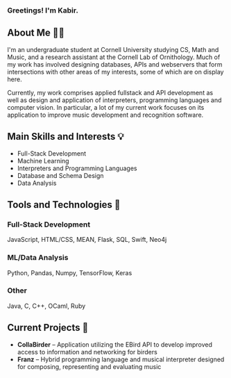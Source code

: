 ### Greetings! I'm Kabir.

## About Me 👋🏼
I'm an undergraduate student at Cornell University studying CS, Math and Music, and a research assistant at the Cornell Lab of Ornithology. Much of my work has involved designing databases, APIs and webservers that form intersections with other areas of my interests, some of which are on display here. 

Currently, my work comprises applied fullstack and API development as well as design and application of interpreters, programming languages and computer vision. In particular, a lot of my current work focuses on its application to improve music development and recognition software.

## Main Skills and Interests 💡
- Full-Stack Development
- Machine Learning
- Interpreters and Programming Languages
- Database and Schema Design
- Data Analysis
  
## Tools and Technologies 🔧
  ### Full-Stack Development
  JavaScript, HTML/CSS, MEAN, Flask, SQL, Swift, Neo4j

  ### ML/Data Analysis
  Python, Pandas, Numpy, TensorFlow, Keras

  ### Other
  Java, C, C++, OCaml, Ruby

## Current Projects 🌱
- **CollaBirder** – Application utilizing the EBird API to develop improved access to information and networking for birders
- **Franz** – Hybrid programming language and musical interpreter designed for composing, representing and evaluating music
